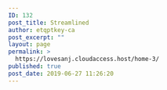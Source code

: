 ```yaml
---
ID: 132
post_title: Streamlined
author: etqptkey-ca
post_excerpt: ""
layout: page
permalink: >
  https://lovesanj.cloudaccess.host/home-3/
published: true
post_date: 2019-06-27 11:26:20
---
```

<!-- wp:brookside/gridposts {"num":"5","columns":"span4","post_style":"style_5","post_ids":["72","108","101","99","89"],"post__not_in":[],"thumbsize":"brookside-extra-medium","text_align":"textcenter","excerpt_count":"0","ignore_featured":false} /-->

<!-- wp:spacer {"height":20} -->
<div style="height:20px" aria-hidden="true" class="wp-block-spacer"></div>
<!-- /wp:spacer -->

<!-- wp:brookside/aboutme {"mediaID":49,"mediaURL":"http://brookside.artstudioworks.net/wp-content/uploads/2019/06/jan-zhukov-752809-unsplash.jpg"} /-->

<!-- wp:brookside/gridposts {"num":"9","columns":"span4"} /-->

<!-- wp:spacer {"height":80} -->
<div style="height:80px" aria-hidden="true" class="wp-block-spacer"></div>
<!-- /wp:spacer -->

<!-- wp:brookside/subscribe /-->